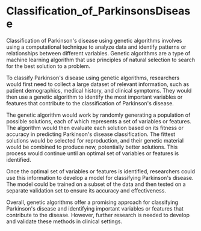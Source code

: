 # Classification_of_ParkinsonsDisease

Classification of Parkinson's disease using genetic algorithms involves using a computational technique to analyze data and identify patterns or relationships between different variables. Genetic algorithms are a type of machine learning algorithm that use principles of natural selection to search for the best solution to a problem.

To classify Parkinson's disease using genetic algorithms, researchers would first need to collect a large dataset of relevant information, such as patient demographics, medical history, and clinical symptoms. They would then use a genetic algorithm to identify the most important variables or features that contribute to the classification of Parkinson's disease.

The genetic algorithm would work by randomly generating a population of possible solutions, each of which represents a set of variables or features. The algorithm would then evaluate each solution based on its fitness or accuracy in predicting Parkinson's disease classification. The fittest solutions would be selected for reproduction, and their genetic material would be combined to produce new, potentially better solutions. This process would continue until an optimal set of variables or features is identified.

Once the optimal set of variables or features is identified, researchers could use this information to develop a model for classifying Parkinson's disease. The model could be trained on a subset of the data and then tested on a separate validation set to ensure its accuracy and effectiveness.

Overall, genetic algorithms offer a promising approach for classifying Parkinson's disease and identifying important variables or features that contribute to the disease. However, further research is needed to develop and validate these methods in clinical settings.

